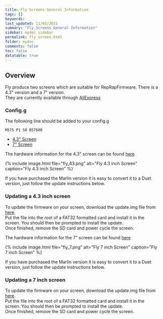 ```yaml
---
title: Fly Screens General Information
tags: []
keywords: 
last_updated: 11/03/2021
summary: "Fly Screens General Information"
sidebar: mydoc_sidebar
permalink: fly_screen.html
folder: mydoc
comments: false
toc: false
datatable: true
---
```


## Overview

Fly produce two screens which are suitable for RepRapFirmware. There is a 4.3" version and a 7" version.  
They are currently available through [AliExpress](https://s.click.aliexpress.com/e/_DFFjDVR)

### Config.g

The following line should be added to your config.g

```text
M575 P1 S0 B57600
```  

<ul id="profileTabs" class="nav nav-tabs">
    <li class="active"><a class="noCrossRef" href="#43" data-toggle="tab">4.3" Screen</a></li>
    <li><a class="noCrossRef" href="#7" data-toggle="tab">7" Screen</a></li>
</ul>
  <div class="tab-content">
<div role="tabpanel" class="tab-pane active" id="43" markdown="1">

The hardware information for the 4.3" screen can be found [here](https://github.com/FLYmaker/FLY-Screen/tree/master/Size%20drawing)

{% include image.html file="fly_43.png" alt="Fly 4.3 inch Screen" caption="Fly 4.3 inch Screen" %}

If you have purchased the Marlin version it is easy to convert it to a Duet version, just follow the update instructions below.

### Updating a 4.3 inch screen

To update the firmware on your screen, download the update.img file from [here](https://github.com/FLYmaker/FLY-Screen-RepRap/releases).  
Put the file into the root of a FAT32 formatted card and install it in the screen. You should then be prompted to install the update.  
Once finished, remove the SD card and power cycle the screen.  

</div>

<div role="tabpanel" class="tab-pane" id="7" markdown="1">

The hardware information for the 7" screen can be found [here](https://github.com/FLYmaker/FLY-Screen/tree/master/Size%20drawing)

{% include image.html file="fly_7.png" alt="Fly 7 inch Screen" caption="Fly 7 inch Screen" %}

If you have purchased the Marlin version it is easy to convert it to a Duet version, just follow the update instructions below.

### Updating a 7 inch screen

To update the firmware on your screen, download the update.img file from [here](https://github.com/FLYmaker/FLY-Screen-RepRap/releases).  
Put the file into the root of a FAT32 formatted card and install it in the screen. You should then be prompted to install the update.  
Once finished, remove the SD card and power cycle the screen.  

</div>

</div>
